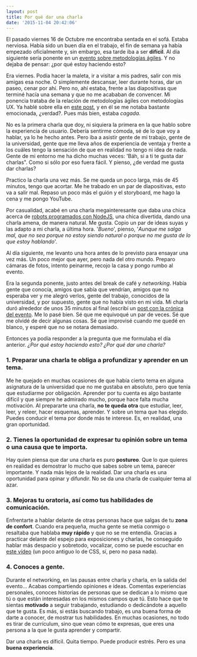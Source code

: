 ```yaml
---
layout: post
title: Por qué dar una charla
date: '2015-11-04 20:42:06'
---
```


El pasado viernes 16 de Octubre me encontraba sentada en el sofá. Estaba nerviosa. Había sido un buen día en el trabajo, el fin de semana ya había empezado oficialmente y, sin embargo, esa tarde iba a ser **difícil**. Al día siguiente sería ponente en un [evento sobre metodologías ágiles](http://universityday.agile-spain.org/). Y no dejaba de pensar: ¿por qué estoy haciendo esto?

Era viernes. Podía hacer la maleta, ir a visitar a mis padres, salir con mis amigas esa noche. O simplemente descansar, leer durante horas, dar un paseo, cenar por ahí. Pero no, ahí estaba, frente a las diapositivas que terminé hacía una semana y que no me acababan de convencer. Mi ponencia trataba de la relación de metodologías ágiles con metodologías UX. Ya hablé sobre ella en [este post](http://bordertopstyle.com/agile-ux/), y en él se me notaba bastante emocionada, ¿verdad?. Pues más bien, estaba *cagada*.

No es la primera charla que doy, ni siquiera la primera en la que hablo sobre la experiencia de usuario. Debería sentirme cómoda, sé de lo que voy a hablar, ya lo he hecho antes. Pero iba a asistir gente de mi trabajo, gente de la universidad, gente que me lleva años de experiencia de ventaja y frente a los cuáles tengo la sensación de que en realidad no tengo ni idea de nada. Gente de mi entorno me ha dicho muchas veces: 'Báh, si a ti te gusta dar charlas". Como si sólo por eso fuera fácil. Y pienso, ¿de verdad me gusta dar charlas?

Practico la charla una vez más. Se me queda un poco larga, más de 45 minutos, tengo que acortar. Me he trabado en un par de diapositivas, esto va a salir mal. Repaso un poco más el guión y el storyboard, me hago la cena y me pongo YouTube.

Por casualidad, acabé en una charla megainteresante que daba una chica acerca de [robots programados con NodeJS](https://youtu.be/3v75aX5-gSA), una chica divertida, dando una charla amena, de manera natural. Me gusta. Copio un par de ideas suyas y las adapto a mi charla, a última hora. '*Bueno*', pienso, '*Aunque me salga mal, que no sea porque no estoy siendo natural o porque no me gusta de lo que estoy hablando*'.

Al día siguiente, me levanto una hora antes de lo previsto para ensayar una vez más. Un poco mejor que ayer, pero nada del otro mundo. Preparo cámaras de fotos, intento peinarme, recojo la casa y pongo rumbo al evento.

Era la segunda ponente, justo antes del break de café y *networking*. Había gente que conocía, amigos que sabía que vendrían, amigos que no esperaba ver y me alegró verlos, gente del trabajo, conocidos de la universidad, y por supuesto, gente que no había visto en mi vida. Mi charla duró alrededor de unos 35 minutos al final (escribí un [post con la crónica del evento](http://bordertopstyle.com/cronica-agile-alicante). Me lo pasé bien. Sé que me equivoqué un par de veces. Sé que me olvidé de decir algunas cosas. Sé que improvisé cuando me quedé en blanco, y esperé que no se notara demasiado.

Entonces ya podía responder a la pregunta que me formulaba el día anterior. *¿Por qué estoy haciendo esto?* *¿Por qué dar una charla?*

### 1. Preparar una charla te obliga a profundizar y aprender en un tema.

Me he quejado en muchas ocasiones de que había cierto tema en alguna asignatura de la universidad que no me gustaba en absoluto, pero que tenía que estudiarme por obligación. Aprender por tu cuenta es algo bastante difícil y que siempre he admirado mucho, porque hace falta mucha motivación. Al prepararte una charla, **no te queda otra** que estudiar, leer, leer, y releer, hacer esquemas, aprender. Y sobre un tema que has elegido. Puedes conducir el tema por donde más te interese. Es, en realidad, una gran oportunidad.

### 2. Tienes la oportunidad de expresar tu opinión sobre un tema o una causa que te importa.

Hay quien piensa que dar una charla es puro **postureo**. Que lo que quieres en realidad es demostrar lo mucho que sabes sobre un tema, parecer importante. Y nada más lejos de la realidad. Dar una charla es una oportunidad para opinar y difundir. No se da una charla de cualquier tema al azar.

### 3. Mejoras tu **oratoria**, así como tus habilidades de **comunicación**.

Enfrentarte a hablar delante de otras personas hace que salgas de tu **zona de confort**. Cuando era pequeña, mucha gente se metía conmigo o resaltaba que hablaba **muy rápido** y que no se me entendía. Gracias a practicar delante del espejo para exposiciones y charlas, he conseguido hablar más despacio y sobretodo, vocalizar, como se puede escuchar en [este vídeo](https://youtu.be/BdoedW8sWc8) (un poco antiguo lo de CSS, sí, pero no pasa nada).

### 4. Conoces a gente.

Durante el networking, en las pausas entre charla y charla, en la salida del evento... Acabas compartiendo opiniones e ideas. Comentas experiencias personales, conoces historias de personas que se dedican a lo mismo que tú o que están interesadas en los mismos campos que tú. Esto hace que te sientas **motivado** a seguir trabajando, estudiando o dedicándote a aquello que te gusta. Es más, si estás buscando trabajo, es una buena forma de darte a conocer, de mostrar tus habilidades. En muchas ocasiones, no todo es tirar de currículum, sino que vean cómo te expresas, que eres una persona a la que le gusta aprender y compartir.

Dar una charla es díficil. Quita tiempo. Puede producir estrés. Pero es una **buena experiencia**.
